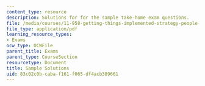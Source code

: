 ```yaml
---
content_type: resource
description: Solutions for for the sample take-home exam questions.
file: /media/courses/11-958-getting-things-implemented-strategy-people-performance-and-leadership-january-iap-2009/83c02c0bcabaf161f065df4acb389661_solutions.pdf
file_type: application/pdf
learning_resource_types:
- Exams
ocw_type: OCWFile
parent_title: Exams
parent_type: CourseSection
resourcetype: Document
title: Sample Solutions
uid: 83c02c0b-caba-f161-f065-df4acb389661
---
```

